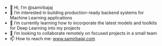 - 👋 Hi, I’m @samirbajaj
- 👀 I’m interested in building production-ready backend systems for Machine Learning applications
- 🌱 I’m currently learning how to incorporate the latest models and toolkits for Deep Learning into my projects
- 💞️ I’m looking to collaborate remotely on focused projects in a small team
- 📫 How to reach me: www.samirbajaj.com

<!---
samirbajaj/samirbajaj is a ✨ special ✨ repository because its `README.md` (this file) appears on your GitHub profile.
You can click the Preview link to take a look at your changes.
--->
